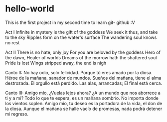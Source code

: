 # hello-world
This is the first project in my second time to learn git- github :V

Act I
Infinite in mystery is the gift of the goddess We seek it thus, and take to the sky Ripples form on the water's surface The wandering soul knows no rest

Act II
There is no hate, only joy For you are beloved by the goddess Hero of the dawn, Healer of worlds Dreams of the morrow hath the shattered soul Pride is lost Wings stripped away, the end is nigh

Canto II:
No hay odio, solo felicidad.
Porque tú eres amado por la diosa.
Héroe de la mañana, sanador de mundos.
Sueños del mañana, tiene el alma destrozada.
El orgullo está perdido.
Las alas, arrancadas; El final está cerca.

Canto III:
Amigo mío, ¿Vuelas lejos ahora?
¿A un mundo que nos aborrece a ti y a mi?
Todo lo que te espera, es un mañana sombrío.
No importa donde los vientos soplen.
Amigo mío, tu deseo
es la portadora de la vida, el don de la diosa.
Aunque el mañana se halle vacío de promesas,
nada podrá detener mi regreso.
